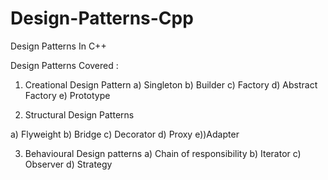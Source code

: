 # Design-Patterns-Cpp
Design Patterns In C++

Design Patterns Covered : 
1) Creational Design Pattern 
a) Singleton
b) Builder
c) Factory
d) Abstract Factory 
e) Prototype


2) Structural Design Patterns

a) Flyweight
b) Bridge
c) Decorator
d) Proxy
e))Adapter

3) Behavioural Design patterns
a) Chain of responsibility
b) Iterator
c) Observer 
d) Strategy
